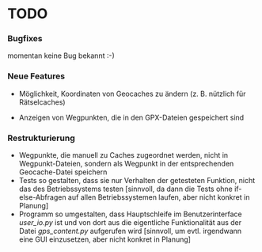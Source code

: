 # TODO

### Bugfixes

momentan keine Bug bekannt :-)

### Neue Features

* Möglichkeit, Koordinaten von Geocaches zu ändern (z. B. nützlich für Rätselcaches)

* Anzeigen von Wegpunkten, die in den GPX-Dateien gespeichert sind

### Restrukturierung

* Wegpunkte, die manuell zu Caches zugeordnet werden, nicht in Wegpunkt-Dateien, sondern als Wegpunkt in der entsprechenden Geocache-Datei speichern
* Tests so gestalten, dass sie nur Verhalten der getesteten Funktion, nicht das des Betriebssystems testen [sinnvoll, da dann die Tests ohne if-else-Abfragen auf allen Betriebssystemen laufen, aber nicht konkret in Planung]
* Programm so umgestalten, dass Hauptschleife im Benutzerinterface *user_io.py* ist und von dort aus die eigentliche Funktionalität aus der Datei *gps_content.py* aufgerufen wird [sinnvoll, um evtl. irgendwann eine GUI einzusetzen, aber nicht konkret in Planung]

